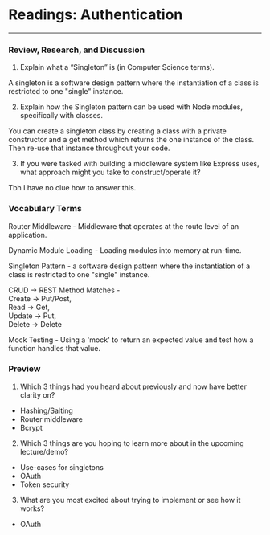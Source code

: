 # Readings: Authentication
-------------------------------------------------

### Review, Research, and Discussion

1. Explain what a “Singleton” is (in Computer Science terms).

A singleton is a software design pattern where the instantiation of a class is restricted to one "single" instance.

2. Explain how the Singleton pattern can be used with Node modules, specifically with classes.

You can create a singleton class by creating a class with a private constructor and a get method which returns the one instance of the class. Then re-use that instance throughout your code.

3. If you were tasked with building a middleware system like Express uses, what approach might you take to construct/operate it?

Tbh I have no clue how to answer this.

### Vocabulary Terms

Router Middleware - Middleware that operates at the route level of an application.

Dynamic Module Loading - Loading modules into memory at run-time.

Singleton Pattern - a software design pattern where the instantiation of a class is restricted to one "single" instance.

CRUD -> REST Method Matches -    
Create -> Put/Post,   
Read -> Get,   
Update -> Put,   
Delete -> Delete

Mock Testing - Using a 'mock' to return an expected value and test how a function handles that value.

### Preview

1. Which 3 things had you heard about previously and now have better clarity on?
  - Hashing/Salting
  - Router middleware
  - Bcrypt
2. Which 3 things are you hoping to learn more about in the upcoming lecture/demo?
  - Use-cases for singletons
  - OAuth
  - Token security
3. What are you most excited about trying to implement or see how it works?
  - OAuth

